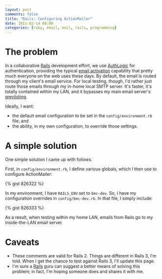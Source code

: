 ```yaml
---
layout: post
comments: false
title: "Rails: Configuring ActionMailer"
date: 2011-02-14 00:00
categories: [ruby, email, mail, rails, programming]
---
```


# The problem

In a collaborative [Rails][] development effort, we use [AuthLogic][] for
authentication, providing the typical [email activation][] capability that
pretty much everyone on the web uses these days. By default, the email is
routed through my client's email service. For local testing, though, I'd
rather just route those emails through my in-home local SMTP server. It's
faster, it's totally contained within my LAN, and it bypasses my main email
server's [greylisting][].

Ideally, I want:

* the default email configuration to be set in the `config/environment.rb`
  file; and
* the ability, in my own configuration, to override those settings.

# A simple solution

One simple solution I came up with follows.

First, in `config/environment.rb`, I define various globals, which I then
use to configure ActionMailer:

{% gist 826322 %}

In my environment, I have `RAILS_ENV` set to `bmc-dev`. So, I have my
configuration overrides in `config/bmc-dev.rb`. In that file, I simply
include:

{% gist 826333 %}

As a result, when testing within my home LAN, emails from Rails go to my
inside-the-LAN email server.

# Caveats

* These comments are valid for Rails 2. Things are different in Rails 3,
  I'm told. When I get the chance to test against Rails 3, I'll update this
  page.
* I'm sure a [Rails][] guru can suggest a better means of solving this problem;
  in fact, I'm hoping someone does and shares it with me.

[Rails]: http://www.rubyonrails.org/
[AuthLogic]: https://github.com/binarylogic/authlogic
[email activation]: https://github.com/matthooks/authlogic-activation-tutorial
[greylisting]: http://greylisting.org/

